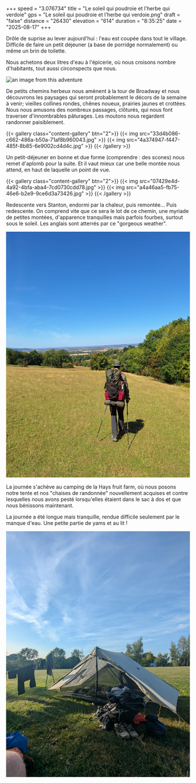 +++
speed = "3.076734"
title = "Le soleil qui poudroie et l'herbe qui verdoie"
gps = "Le soleil qui poudroie et l'herbe qui verdoie.png"
draft = "false"
distance = "26430"
elevation = "614"
duration = "8:35:25"
date = "2025-08-17"
+++


Drôle de suprise au lever aujourd'hui : l'eau est coupée dans tout le village. Difficile de faire un petit déjeuner (a base de porridge normalement) ou même un brin de toilette. 

Nous achetons deux litres d'eau à l'épicerie, où nous croisons nombre d'habitants, tout aussi circonspects que nous.
<!--more-->
![an image from this adventure](d58f8695-0ee6-404e-8be9-d2ed4087f95f.jpg)

De petits chemins herbeux nous amènent à la tour de Broadway et nous découvrons les paysages qui seront probablement le décors de la semaine à venir; vieilles collines rondes, chênes noueux, prairies jaunes et crottées. Nous nous amusons des nombreux passages, clôturés, qui nous font traverser d'innombrables pâturages. Les moutons nous regardent randonner paisiblement.

{{< gallery class="content-gallery" btn="2">}}
{{< img src="33d4b086-c662-486a-b50a-71af8b960043.jpg" >}}
{{< img src="4a374947-f447-485f-8b85-6e9002cd4d4c.jpg" >}}
{{< /gallery >}}


Un petit-déjeuner en bonne et due forme (comprendre : des scones) nous remet d'aplomb pour la suite. Et il vaut mieux car une belle montée nous attend, en haut de laquelle un point de vue. 

{{< gallery class="content-gallery" btn="2">}}
{{< img src="07429e4d-4a92-4bfa-aba4-7cd0730cdd78.jpg" >}}
{{< img src="a4a46aa5-fb75-46e6-b2e9-9ce6d3a73426.jpg" >}}
{{< /gallery >}}


Redescente vers Stanton, endormi par la chaleur, puis remontée... Puis redescente. On comprend vite que ce sera le lot de ce chemin, une myriade de petites montées, d'apparence tranquilles mais parfois fourbes, surtout sous le soleil. Les anglais sont atterrés par ce "gorgeous weather". 

![an image from this adventure](5491b98f-ecd4-4623-96db-8a984cc56c13.jpg)

La journée s'achève au camping de la Hays fruit farm, où nous posons notre tente et nos "chaises de randonnée" nouvellement acquises et contre lesquelles nous avons pesté lorsqu'elles étaient dans le sac à dos et que nous bénissons maintenant. 

La journée a été longue mais tranquille, rendue difficile seulement par le manque d'eau. Une petite partie de yams et au lit !

![an image from this adventure](29fda49b-6ab6-4784-a70d-61cf2a7f61c4.jpg)


